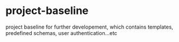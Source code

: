 # project-baseline
project baseline for further developement, which contains templates, predefined schemas, user authentication...etc 
